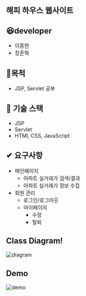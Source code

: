 ## 해피 하우스 웹사이트

## 😆developer

- 이종현
- 장준혁

## 👏목적

- JSP, Servlet 공부

## 🏅 기술 스택

- JSP
- Servlet
- HTMl, CSS, JavaScript

## ✔ 요구사항

- 메인페이지
  - 아파트 실거래가 검색/결과
  - 아파트 실거래가 정보 수집
- 회원 관리
  - 로그인/로그아웃
  - 마이페이지
    - 수정
    - 탈퇴

## Class Diagram!

![diagram](https://lab.ssafy.com/95jjangjun/ssafy-project-03/blob/master/happyHouse.png)

## Demo

![demo](https://lab.ssafy.com/95jjangjun/ssafy-project-03/blob/master/demo.gif)
